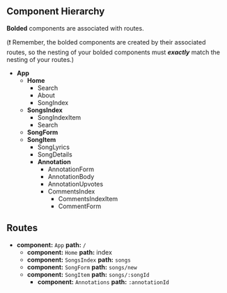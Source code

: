## Component Hierarchy

**Bolded** components are associated with routes.

(:exclamation: Remember, the bolded components are created by their
associated routes, so the nesting of your bolded components must
_**exactly**_ match the nesting of your routes.)

* **App**
  * **Home**
    * Search
    * About
    * SongIndex
  * **SongsIndex**
    * SongIndexItem
    * Search
  * **SongForm**
  * **SongItem**
    * SongLyrics
    * SongDetails
    * **Annotation**
      * AnnotationForm
      * AnnotationBody
      * AnnotationUpvotes
      * CommentsIndex
        * CommentsIndexItem
        * CommentForm




## Routes

* **component:** `App` **path:** `/`
  * **component:** `Home` **path:** index
  * **component:** `SongsIndex` **path:** `songs`
  * **component:** `SongForm` **path:** `songs/new`
  * **component:** `SongItem` **path:** `songs/:songId`
    * **component:** `Annotations` **path:** `:annotationId`

